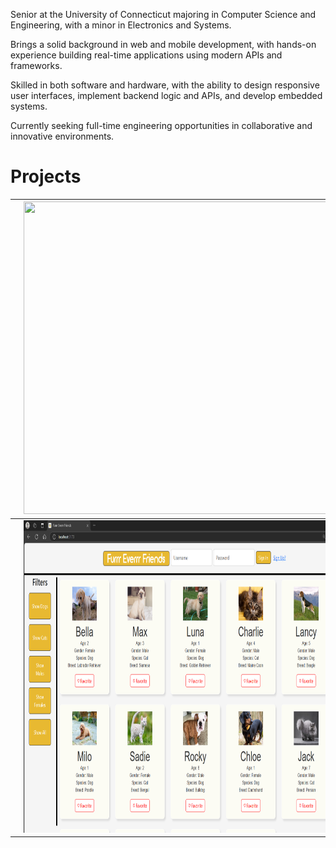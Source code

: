 Senior at the University of Connecticut majoring in Computer Science and Engineering, with a minor in Electronics and Systems.

Brings a solid background in web and mobile development, with hands-on experience building real-time applications using modern APIs and frameworks.

Skilled in both software and hardware, with the ability to design responsive user interfaces, implement backend logic and APIs, and develop embedded systems.

Currently seeking full-time engineering opportunities in collaborative and innovative environments.


<h1>Projects</h1>


| <img src="/homepage.png" width="500" height="500"> | <img src="/s1.png" width="500" height="500"> |
| -------------------------------------------------- | -------------------------------------------------- |
| <img src="/GameScreen.jpg" width="500" height="500"> | <img src="/Frontend.png" width="500" height="500"> |
